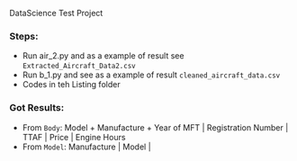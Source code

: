 DataScience Test Project

### Steps:
- Run air_2.py and as a example of result see `Extracted_Aircraft_Data2.csv`
- Run b_1.py and see as a example of result `cleaned_aircraft_data.csv`
- Codes in teh Listing folder


### Got Results:

- From `Body`: Model + Manufacture + Year of MFT | Registration Number | TTAF | Price | Engine Hours 
- From `Model`: Manufacture | Model | 
